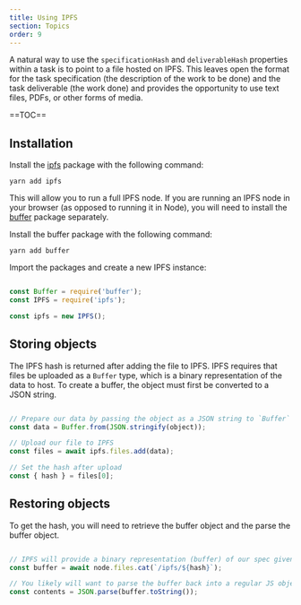 ```yaml
---
title: Using IPFS
section: Topics
order: 9
---
```


A natural way to use the `specificationHash` and `deliverableHash` properties within a task is to point to a file hosted on IPFS. This leaves open the format for the task specification (the description of the work to be done) and the task deliverable (the work done) and provides the opportunity to use text files, PDFs, or other forms of media.

==TOC==

## Installation

Install the [ipfs](https://github.com/ipfs/ipfs) package with the following command:

```
yarn add ipfs
```

This will allow you to run a full IPFS node. If you are running an IPFS node in your browser (as opposed to running it in Node), you will need to install the [buffer](https://www.npmjs.com/package/buffer) package separately.

Install the buffer package with the following command:

```
yarn add buffer
```

Import the packages and create a new IPFS instance:

```js

const Buffer = require('buffer');
const IPFS = require('ipfs');

const ipfs = new IPFS();

```



## Storing objects

The IPFS hash is returned after adding the file to IPFS. IPFS requires that files be uploaded as a `Buffer` type, which is a binary representation of the data to host. To create a buffer, the object must first be converted to a JSON string.

```js

// Prepare our data by passing the object as a JSON string to `Buffer`
const data = Buffer.from(JSON.stringify(object));

// Upload our file to IPFS
const files = await ipfs.files.add(data);

// Set the hash after upload
const { hash } = files[0];

```

## Restoring objects

To get the hash, you will need to retrieve the buffer object and the parse the buffer object.

```js

// IPFS will provide a binary representation (buffer) of our spec given the hash from our task
const buffer = await node.files.cat(`/ipfs/${hash}`);

// You likely will want to parse the buffer back into a regular JS object
const contents = JSON.parse(buffer.toString());

```
